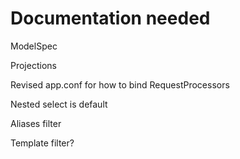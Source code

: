 # Documentation needed

ModelSpec

Projections

Revised app.conf for how to bind RequestProcessors

Nested select is default

Aliases filter

Template filter?
